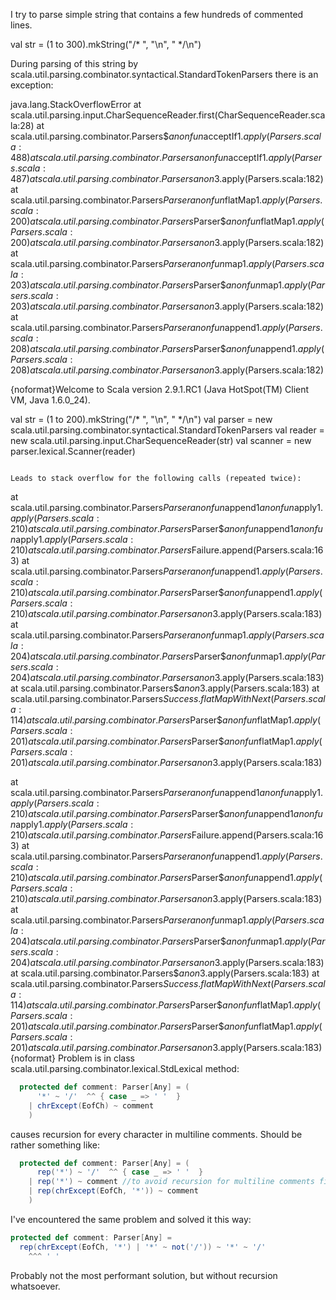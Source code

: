 I try to parse simple string that contains a few hundreds of commented lines.

val str = (1 to 300).mkString("/* ", "\n", " */\n")

During parsing of this string by scala.util.parsing.combinator.syntactical.StandardTokenParsers there is an exception:

java.lang.StackOverflowError
	at scala.util.parsing.input.CharSequenceReader.first(CharSequenceReader.scala:28)
	at scala.util.parsing.combinator.Parsers$$anonfun$acceptIf$1.apply(Parsers.scala:488)
	at scala.util.parsing.combinator.Parsers$$anonfun$acceptIf$1.apply(Parsers.scala:487)
	at scala.util.parsing.combinator.Parsers$$anon$3.apply(Parsers.scala:182)
	at scala.util.parsing.combinator.Parsers$Parser$$anonfun$flatMap$1.apply(Parsers.scala:200)
	at scala.util.parsing.combinator.Parsers$Parser$$anonfun$flatMap$1.apply(Parsers.scala:200)
	at scala.util.parsing.combinator.Parsers$$anon$3.apply(Parsers.scala:182)
	at scala.util.parsing.combinator.Parsers$Parser$$anonfun$map$1.apply(Parsers.scala:203)
	at scala.util.parsing.combinator.Parsers$Parser$$anonfun$map$1.apply(Parsers.scala:203)
	at scala.util.parsing.combinator.Parsers$$anon$3.apply(Parsers.scala:182)
	at scala.util.parsing.combinator.Parsers$Parser$$anonfun$append$1.apply(Parsers.scala:208)
	at scala.util.parsing.combinator.Parsers$Parser$$anonfun$append$1.apply(Parsers.scala:208)
	at scala.util.parsing.combinator.Parsers$$anon$3.apply(Parsers.scala:182)





{noformat}Welcome to Scala version 2.9.1.RC1 (Java HotSpot(TM) Client VM, Java 1.6.0_24).

val str = (1 to 200).mkString("/* ", "\n", " */\n")
val parser = new scala.util.parsing.combinator.syntactical.StandardTokenParsers
val reader = new scala.util.parsing.input.CharSequenceReader(str)
val scanner = new parser.lexical.Scanner(reader)
```

Leads to stack overflow for the following calls (repeated twice):

```
at scala.util.parsing.combinator.Parsers$Parser$$anonfun$append$1$$anonfun$apply$1.apply(Parsers.scala:210)
at scala.util.parsing.combinator.Parsers$Parser$$anonfun$append$1$$anonfun$apply$1.apply(Parsers.scala:210)
at scala.util.parsing.combinator.Parsers$Failure.append(Parsers.scala:163)
at scala.util.parsing.combinator.Parsers$Parser$$anonfun$append$1.apply(Parsers.scala:210)
at scala.util.parsing.combinator.Parsers$Parser$$anonfun$append$1.apply(Parsers.scala:210)
at scala.util.parsing.combinator.Parsers$$anon$3.apply(Parsers.scala:183)
at scala.util.parsing.combinator.Parsers$Parser$$anonfun$map$1.apply(Parsers.scala:204)
at scala.util.parsing.combinator.Parsers$Parser$$anonfun$map$1.apply(Parsers.scala:204)
at scala.util.parsing.combinator.Parsers$$anon$3.apply(Parsers.scala:183)
at scala.util.parsing.combinator.Parsers$$anon$3.apply(Parsers.scala:183)
at scala.util.parsing.combinator.Parsers$Success.flatMapWithNext(Parsers.scala:114)
at scala.util.parsing.combinator.Parsers$Parser$$anonfun$flatMap$1.apply(Parsers.scala:201)
at scala.util.parsing.combinator.Parsers$Parser$$anonfun$flatMap$1.apply(Parsers.scala:201)
at scala.util.parsing.combinator.Parsers$$anon$3.apply(Parsers.scala:183)

at scala.util.parsing.combinator.Parsers$Parser$$anonfun$append$1$$anonfun$apply$1.apply(Parsers.scala:210)
at scala.util.parsing.combinator.Parsers$Parser$$anonfun$append$1$$anonfun$apply$1.apply(Parsers.scala:210)
at scala.util.parsing.combinator.Parsers$Failure.append(Parsers.scala:163)
at scala.util.parsing.combinator.Parsers$Parser$$anonfun$append$1.apply(Parsers.scala:210)
at scala.util.parsing.combinator.Parsers$Parser$$anonfun$append$1.apply(Parsers.scala:210)
at scala.util.parsing.combinator.Parsers$$anon$3.apply(Parsers.scala:183)
at scala.util.parsing.combinator.Parsers$Parser$$anonfun$map$1.apply(Parsers.scala:204)
at scala.util.parsing.combinator.Parsers$Parser$$anonfun$map$1.apply(Parsers.scala:204)
at scala.util.parsing.combinator.Parsers$$anon$3.apply(Parsers.scala:183)
at scala.util.parsing.combinator.Parsers$$anon$3.apply(Parsers.scala:183)
at scala.util.parsing.combinator.Parsers$Success.flatMapWithNext(Parsers.scala:114)
at scala.util.parsing.combinator.Parsers$Parser$$anonfun$flatMap$1.apply(Parsers.scala:201)
at scala.util.parsing.combinator.Parsers$Parser$$anonfun$flatMap$1.apply(Parsers.scala:201)
at scala.util.parsing.combinator.Parsers$$anon$3.apply(Parsers.scala:183)
{noformat}
Problem is in class scala.util.parsing.combinator.lexical.StdLexical
method:
```scala
  protected def comment: Parser[Any] = (
      '*' ~ '/'  ^^ { case _ => ' '  }
    | chrExcept(EofCh) ~ comment
    )
```
causes recursion for every character in multiline comments.
Should be rather something like:
```scala
  protected def comment: Parser[Any] = (
      rep('*') ~ '/'  ^^ { case _ => ' '  }
    | rep('*') ~ comment //to avoid recursion for multiline comments filled with '*'
    | rep(chrExcept(EofCh, '*')) ~ comment
    )
```
I've encountered the same problem and solved it this way:

```scala
protected def comment: Parser[Any] = 
  rep(chrExcept(EofCh, '*') | '*' ~ not('/')) ~ '*' ~ '/' 
    ^^^ ' '
```

Probably not the most performant solution, but without recursion whatsoever.
